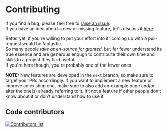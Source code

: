 # Contributing

If you find a bug, please feel free to [raise an issue](https://github.com/icflorescu/mantine-datatable/issues).  
If you have an idea about a new or missing feature, let's discuss it [here](https://github.com/icflorescu/mantine-datatable/discussions).  

Better yet, if you're willing to put your effort into it, coming up with a pull-request would be fantastic.  
So many people *take open-source for granted*, but far fewer understand its true essence and are generous enough to contribute their own time and skills to a project they find useful.  
If you're here though, you're probably one of the fewer ones.

**NOTE:**
New features are developed in the `next` branch, so make sure to target your PRs accordingly.
If you want to implement a new feature or improve an existing one, make sure to also add an example page and/or alter the one(s) already referring to it. It’t not a feature if other people don’t know about it or don’t understand how to use it.

## Code contributors

[![Contributors list](https://contrib.rocks/image?repo=icflorescu/mantine-datatable)](https://github.com/icflorescu/mantine-datatable/graphs/contributors)
